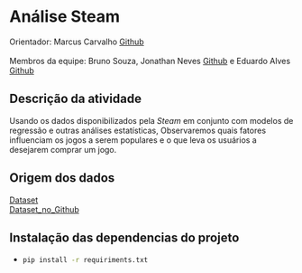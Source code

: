 # Análise Steam
Orientador: Marcus Carvalho [Github](https://github.com/marcuswac) <br>
<br>
Membros da equipe: Bruno Souza, Jonathan Neves [Github](https://github.com/jabomgo)
 e Eduardo Alves [Github](https://github.com/EduardoAlvez)

## Descrição da atividade 
Usando os dados disponibilizados pela *Steam* em conjunto com modelos de regressão e outras análises estatísticas, Observaremos quais fatores influenciam os jogos a serem populares e o que leva os usuários a desejarem comprar um jogo. 

## Origem dos dados
[Dataset](https://www.kaggle.com/datasets/fronkongames/steam-games-dataset?resource=download)<br>
[Dataset_no_Github](https://github.com/FronkonGames/Steam-Games-Scraper.git)

## Instalação das dependencias do projeto
 - ```bash
   pip install -r requiriments.txt
   ```


